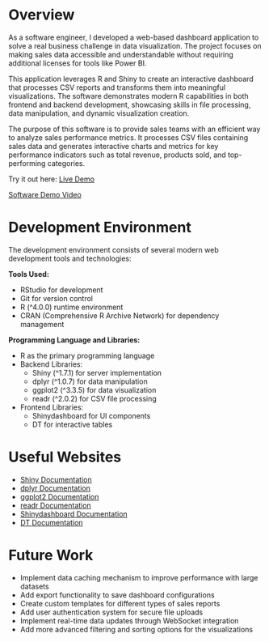  # Overview

As a software engineer, I developed a web-based dashboard application to solve a real business challenge in data visualization. The project focuses on making sales data accessible and understandable without requiring additional licenses for tools like Power BI.

This application leverages R and Shiny to create an interactive dashboard that processes CSV reports and transforms them into meaningful visualizations. The software demonstrates modern R capabilities in both frontend and backend development, showcasing skills in file processing, data manipulation, and dynamic visualization creation.

The purpose of this software is to provide sales teams with an efficient way to analyze sales performance metrics. It processes CSV files containing sales data and generates interactive charts and metrics for key performance indicators such as total revenue, products sold, and top-performing categories.

Try it out here: [Live Demo](#)

[Software Demo Video](#)

# Development Environment

The development environment consists of several modern web development tools and technologies:

**Tools Used:**
- RStudio for development
- Git for version control
- R (^4.0.0) runtime environment
- CRAN (Comprehensive R Archive Network) for dependency management

**Programming Language and Libraries:**
- R as the primary programming language
- Backend Libraries:
  - Shiny (^1.7.1) for server implementation
  - dplyr (^1.0.7) for data manipulation
  - ggplot2 (^3.3.5) for data visualization
  - readr (^2.0.2) for CSV file processing
- Frontend Libraries:
  - Shinydashboard for UI components
  - DT for interactive tables

# Useful Websites

- [Shiny Documentation](https://shiny.rstudio.com/)
- [dplyr Documentation](https://dplyr.tidyverse.org/)
- [ggplot2 Documentation](https://ggplot2.tidyverse.org/)
- [readr Documentation](https://readr.tidyverse.org/)
- [Shinydashboard Documentation](https://rstudio.github.io/shinydashboard/)
- [DT Documentation](https://rstudio.github.io/DT/)

# Future Work

- Implement data caching mechanism to improve performance with large datasets
- Add export functionality to save dashboard configurations
- Create custom templates for different types of sales reports
- Add user authentication system for secure file uploads
- Implement real-time data updates through WebSocket integration
- Add more advanced filtering and sorting options for the visualizations